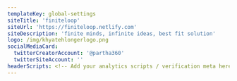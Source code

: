 ```yaml
---
templateKey: global-settings
siteTitle: 'finiteloop'
siteUrl: 'https://finiteloop.netlify.com'
siteDescription: 'finite minds, infinite ideas, best fit solution'
logo: /img/khyatehlongerlogo.png
socialMediaCard:
  twitterCreatorAccount: '@partha360'
  twitterSiteAccount: ''
headerScripts: <!-- Add your analytics scripts / verification meta here -->
---
```


